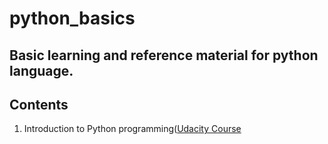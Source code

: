 # python_basics
Basic learning and reference material for python language.
--
## Contents
1. Introduction to Python programming([Udacity Course](https://classroom.udacity.com/courses/ud1110)
